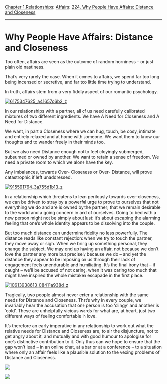 [Chapter 1.Relationships](https://www.theschooloflife.com/thebookoflife/category/relationships/): [Affairs](https://www.theschooloflife.com/thebookoflife/category/relationships/affairs/): [224. Why People Have Affairs: Distance and Closeness](https://www.theschooloflife.com/thebookoflife/why-people-have-affairs-distance-and-closeness/)

* * *

# Why People Have Affairs: Distance and Closeness

Too often, affairs are seen as the outcome of random horniness – or just plain old nastiness.

That’s very rarely the case. When it comes to affairs, we spend far too long being incensed or secretive, and far too little time trying to understand.

In truth, affairs stem from a very fiddly aspect of our romantic psychology.

[![6175347625_a41657c6b2_z](https://www.theschooloflife.com/thebookoflife/wp-content/uploads/2015/09/6175347625_a41657c6b2_z.jpg)](http://www.thebookoflife.org/wp-content/uploads/2015/09/6175347625_a41657c6b2_z.jpg)

In our relationships with a partner, all of us need carefully calibrated mixtures of two different ingredients. We have A Need for Closeness and A Need for Distance.

We want, in part a Closeness where we can hug, touch, be cosy, intimate and entirely relaxed and at home with someone. We want them to know our thoughts and to wander freely in their minds too.

But we also need Distance enough not to feel cloyingly submerged, subsumed or owned by another. We want to retain a sense of freedom. We need a private room to which we alone have the key.

Any imbalances, towards Over- Closeness or Over- Distance, will prove catastrophic if left unaddressed.

[![915591764_3a755d1b13_z](https://www.theschooloflife.com/thebookoflife/wp-content/uploads/2015/09/915591764_3a755d1b13_z.jpg)](http://www.thebookoflife.org/wp-content/uploads/2015/09/915591764_3a755d1b13_z.jpg)

In a relationship which threatens to lean perilously towards over-closeness, we can be driven to stray by a powerful urge to prove to ourselves that not everything we do and are is owned by the partner; that we remain desirable to the world and a going concern in and of ourselves. Going to bed with a new person might not be simply about lust: it’s about escaping the alarming feeling that one’s whole identity appears to be dissolving into the couple.

But too much distance can undermine fidelity no less powerfully. The distance reads like constant rejection: when we try to touch the partner, they move away or sigh. When we bring up something personal, they change the subject. We may end up having an affair, not because we don’t love the partner any more but precisely because we do – and yet the distance they appear to be imposing on us through their lack of engagement feels unendurable and humiliating. It’s the final irony that – if caught – we’ll be accused of not caring, when it was caring too much that might have inspired the whole mistaken escapade in the first place.

[![10613938613_08411a938d_z](https://www.theschooloflife.com/thebookoflife/wp-content/uploads/2015/09/10613938613_08411a938d_z.jpg)](http://www.thebookoflife.org/wp-content/uploads/2015/09/10613938613_08411a938d_z.jpg)

Tragically, two people almost never enter a relationship with the same needs for Distance and Closeness. That’s why in every couple, we invariably hear the accusation that one person is too ‘clingy’ and another is ‘cold’. These are unhelpfully vicious words for what are, at heart, just two different ways of feeling comfortable in love.

It’s therefore an early imperative in any relationship to work out what the relative needs for Distance and Closeness are, to air the disjuncture, not to get angry about it, and mutually and with good humour to apologise for one’s distinctive contribution to it. Only thus can we hope to ensure that the gap won’t lead – in an online chat, at a bar or at a conference – to a situation where only an affair feels like a plausible solution to the vexing problems of Distance and Closeness.

[![](https://img.youtube.com/vi/eDpy5gERS8k/0.jpg)](https://www.youtube.com/embed/eDpy5gERS8k '')

[![](https://img.youtube.com/vi/d079McwlBRE/0.jpg)](https://www.youtube.com/embed/d079McwlBRE '')
